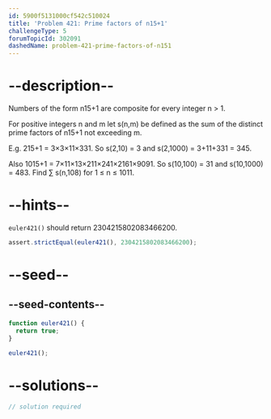 ```yaml
---
id: 5900f5131000cf542c510024
title: 'Problem 421: Prime factors of n15+1'
challengeType: 5
forumTopicId: 302091
dashedName: problem-421-prime-factors-of-n151
---
```


# --description--

Numbers of the form n15+1 are composite for every integer n > 1.

For positive integers n and m let s(n,m) be defined as the sum of the distinct prime factors of n15+1 not exceeding m.

E.g. 215+1 = 3×3×11×331. So s(2,10) = 3 and s(2,1000) = 3+11+331 = 345.

Also 1015+1 = 7×11×13×211×241×2161×9091. So s(10,100) = 31 and s(10,1000) = 483. Find ∑ s(n,108) for 1 ≤ n ≤ 1011.

# --hints--

`euler421()` should return 2304215802083466200.

```js
assert.strictEqual(euler421(), 2304215802083466200);
```

# --seed--

## --seed-contents--

```js
function euler421() {
  return true;
}

euler421();
```

# --solutions--

```js
// solution required
```
